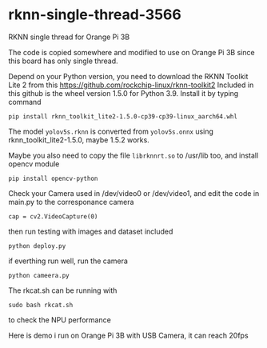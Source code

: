 # rknn-single-thread-3566
RKNN single thread for Orange Pi 3B

The code is copied somewhere and modified to use on Orange Pi 3B since this board has only single thread.

Depend on your Python version, you need to download the RKNN Toolkit Lite 2 from this https://github.com/rockchip-linux/rknn-toolkit2
Included in this github is the wheel version 1.5.0 for Python 3.9. Install it by typing command

` pip install rknn_toolkit_lite2-1.5.0-cp39-cp39-linux_aarch64.whl `

The model `yolov5s.rknn` is converted from `yolov5s.onnx` using rknn_toolkit_lite2-1.5.0, maybe 1.5.2 works.

Maybe you also need to copy the file ` librknnrt.so ` to /usr/lib too, and install opencv module

` pip install opencv-python `

Check your Camera used in /dev/video0 or /dev/video1, and edit the code in main.py to the corresponance camera

` cap = cv2.VideoCapture(0) `

then run testing with images and dataset included

`python deploy.py`

if everthing run well, run the camera

`python cameera.py`

The rkcat.sh can be running with 

` sudo bash rkcat.sh ` 

to check the NPU performance

Here is demo i run on Orange Pi 3B with USB Camera, it can reach 20fps

